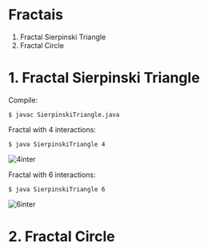 # Fractais

1. Fractal Sierpinski Triangle
2. Fractal Circle


# 1. Fractal Sierpinski Triangle

Compile:
```
$ javac SierpinskiTriangle.java
```

Fractal with 4 interactions:
```
$ java SierpinskiTriangle 4 
```
![4inter](https://user-images.githubusercontent.com/27840897/30624774-a7f0a686-9d95-11e7-8a88-fa1a93df2c51.png)

Fractal with 6 interactions:
```
$ java SierpinskiTriangle 6 
```
![6inter](https://user-images.githubusercontent.com/27840897/30624773-a7ee2eb0-9d95-11e7-8d8b-b0a933e798f7.png)

# 2. Fractal Circle


